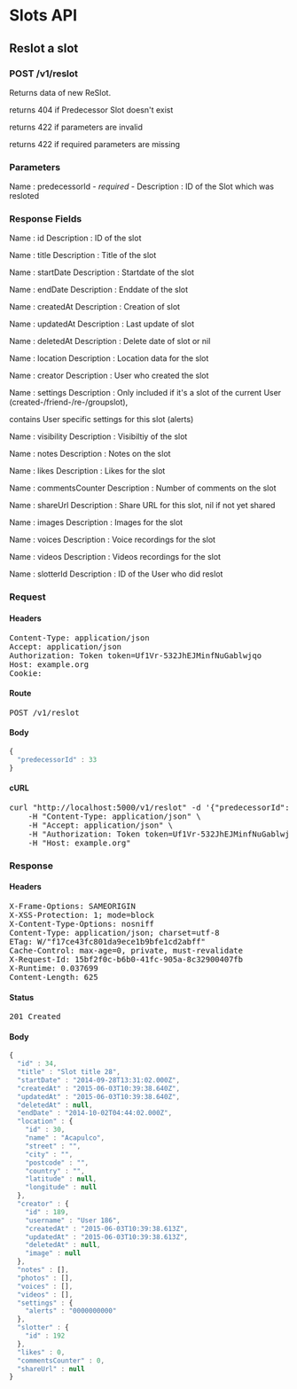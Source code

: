 # Slots API

## Reslot a slot

### POST /v1/reslot

Returns data of new ReSlot.

returns 404 if Predecessor Slot doesn&#39;t exist

returns 422 if parameters are invalid

returns 422 if required parameters are missing

### Parameters

Name : predecessorId *- required -*
Description : ID of the Slot which was resloted


### Response Fields

Name : id
Description : ID of the slot

Name : title
Description : Title of the slot

Name : startDate
Description : Startdate of the slot

Name : endDate
Description : Enddate of the slot

Name : createdAt
Description : Creation of slot

Name : updatedAt
Description : Last update of slot

Name : deletedAt
Description : Delete date of slot or nil

Name : location
Description : Location data for the slot

Name : creator
Description : User who created the slot

Name : settings
Description : Only included if it&#39;s a slot of the current User (created-/friend-/re-/groupslot),

contains User specific settings for this slot (alerts)

Name : visibility
Description : Visibiltiy of the slot

Name : notes
Description : Notes on the slot

Name : likes
Description : Likes for the slot

Name : commentsCounter
Description : Number of comments on the slot

Name : shareUrl
Description : Share URL for this slot, nil if not yet shared

Name : images
Description : Images for the slot

Name : voices
Description : Voice recordings for the slot

Name : videos
Description : Videos recordings for the slot

Name : slotterId
Description : ID of the User who did reslot

### Request

#### Headers

<pre>Content-Type: application/json
Accept: application/json
Authorization: Token token=Uf1Vr-532JhEJMinfNuGablwjqo
Host: example.org
Cookie: </pre>

#### Route

<pre>POST /v1/reslot</pre>

#### Body
```javascript
{
  "predecessorId" : 33
}
```


#### cURL

<pre class="request">curl &quot;http://localhost:5000/v1/reslot&quot; -d &#39;{&quot;predecessorId&quot;:33}&#39; -X POST \
	-H &quot;Content-Type: application/json&quot; \
	-H &quot;Accept: application/json&quot; \
	-H &quot;Authorization: Token token=Uf1Vr-532JhEJMinfNuGablwjqo&quot; \
	-H &quot;Host: example.org&quot;</pre>

### Response

#### Headers

<pre>X-Frame-Options: SAMEORIGIN
X-XSS-Protection: 1; mode=block
X-Content-Type-Options: nosniff
Content-Type: application/json; charset=utf-8
ETag: W/&quot;f17ce43fc801da9ece1b9bfe1cd2abff&quot;
Cache-Control: max-age=0, private, must-revalidate
X-Request-Id: 15bf2f0c-b6b0-41fc-905a-8c32900407fb
X-Runtime: 0.037699
Content-Length: 625</pre>

#### Status

<pre>201 Created</pre>

#### Body

```javascript
{
  "id" : 34,
  "title" : "Slot title 28",
  "startDate" : "2014-09-28T13:31:02.000Z",
  "createdAt" : "2015-06-03T10:39:38.640Z",
  "updatedAt" : "2015-06-03T10:39:38.640Z",
  "deletedAt" : null,
  "endDate" : "2014-10-02T04:44:02.000Z",
  "location" : {
    "id" : 30,
    "name" : "Acapulco",
    "street" : "",
    "city" : "",
    "postcode" : "",
    "country" : "",
    "latitude" : null,
    "longitude" : null
  },
  "creator" : {
    "id" : 189,
    "username" : "User 186",
    "createdAt" : "2015-06-03T10:39:38.613Z",
    "updatedAt" : "2015-06-03T10:39:38.613Z",
    "deletedAt" : null,
    "image" : null
  },
  "notes" : [],
  "photos" : [],
  "voices" : [],
  "videos" : [],
  "settings" : {
    "alerts" : "0000000000"
  },
  "slotter" : {
    "id" : 192
  },
  "likes" : 0,
  "commentsCounter" : 0,
  "shareUrl" : null
}
```
